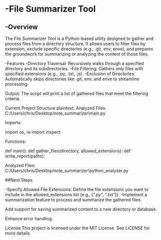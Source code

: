 # -File Summarizer Tool
## -Overview
The File Summarizer Tool is a Python-based utility designed to gather and process files from a directory structure. It allows users to filter files by extension, exclude specific directories (e.g., .git, env, enve), and prepares the groundwork for summarizing or analyzing the content of those files.

-Features
-Directory Traversal: Recursively walks through a specified directory and its subdirectories.
-File Filtering: Gathers only files with specified extensions (e.g., .py, .txt, .js).
-Exclusion of Directories: Automatically skips directories like .git, env, and enve to streamline processing.

Output: The script will print a list of gathered files that meet the filtering criteria.

Current Project Structure
plaintext.
Analyzed Files:
C:/Users/chris/Desktop/note_summarizer\main.py

Imports:

import os, re
import inspect

Functions:

def main():
def gather_files(directory, allowed_extensions):
def write_report(paths):

Analyzed Files:
C:/Users/chris/Desktop/note_summarizer\python_analyzer.py

##Next Steps

-Specify Allowed File Extensions: Define the file extensions you want to include in the allowed_extensions list (e.g., [".py", ".txt"]).
-Implement a summarization feature to process and summarize the gathered files.

Add support for saving summarized content to a new directory or database.

Enhance error handling.

License
This project is licensed under the MIT License. See LICENSE for more details.